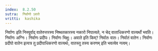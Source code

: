 ```yaml
---
index:  8.2.50
sutra:  निर्वाणो ऽवाते
vritti:  kashika 
---
```


निर्वाणः इति निस्पूर्वाद् वातेरुत्तरस्य निष्थतकारस्य नकारो निपात्यते, न चेद् वाताधिकरणो वात्यर्थो भवति। निर्वाणः अग्निः। निर्वाणः प्रदीपः। निर्वाणः भिक्षुः। अवाते इति किम्? निर्वातः वातः। निर्वातं वातेन। निर्वाणः प्रदीपो वातेन इत्यत्र तु प्रदीपाधिकरणो वात्यर्थः, वातस्तु तस्य करणम् इति भवत्येव नत्वम्।

